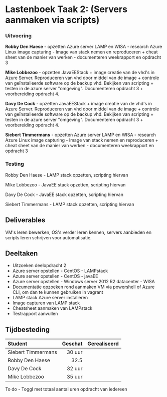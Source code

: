 # Lastenboek Taak 2: (Servers aanmaken via scripts)

### Uitvoering ###
**Robby Den Haese** - opzetten Azure server LAMP en WISA - research Azure Linux image capturing - Image van stack nemen en reproduceren + cheat sheet van de manier van werken - documenteren weekrapport en opdracht 3

**Mike Lobbezoo** - opzetten JavaEEStack + image creatie van de vhd's in Azure Server. Reproduceren van vhd door middel van de image + controle van geïnstalleerde software op de backup vhd. Bekijken van scripting + testen in de azure server "omgeving". Documenteren opdracht 3 + voorbereiding opdracht 4.

**Davy De Cock** - opzetten JavaEEStack + image creatie van de vhd's in Azure Server. Reproduceren van vhd door middel van de image + controle van geïnstalleerde software op de backup vhd. Bekijken van scripting + testen in de azure server "omgeving". Documenteren opdracht 3 + voorbereiding opdracht 4.

**Siebert Timmermans** - opzetten Azure server LAMP en WISA - research Azure Linux image capturing - Image van stack nemen en reproduceren + cheat sheet van de manier van werken - documenteren weekrapport en opdracht 3

### Testing ###
Robby Den Haese - LAMP stack opzetten, scripting hiervan

Mike Lobbezoo - JavaEE stack opzetten, scripting hiervan

Davy De Cock - JavaEE stack opzetten, scripting hiervan

Siebert Timmermans - LAMP stack opzetten, scripting hiervan

## Deliverables

VM's leren bewerken, OS's verder leren kennen, servers aanbieden en scripts leren schrijven voor automatisatie.

## Deeltaken

- Uitzoeken deelopdracht 2
- Azure server opstellen - CentOS - LAMPstack
- Azure server opstellen - CentOS - javaEE
- Azure server opstellen - Windows server 2012 R2 datacenter - WISA
- Documentatie opzoeken rond aanmaken VM via powershell of Azure CLI, om dan te kunnen gebruiken in vagrant
- LAMP stack Azure server installeren
- Image capturen van LAMP stack
- Cheatsheet aanmaken van LAMPstack
- Testrapport aanvullen


## Tijdbesteding

| Student  | Geschat | Gerealiseerd |
| :---     |    ---: |         ---: |
| Siebert Timmermans |    30 uur     |           |
| Robby Den Haese|     32.5    |              |
| Davy De Cock |     32 uur    |             |
| Mike Lobbezoo |    35 uur     |             |

To do - Toggl met totaal aantal uren opdracht van iedereen
